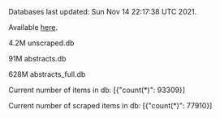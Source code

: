 Databases last updated: Sun Nov 14 22:17:38 UTC 2021. 

Available [here](https://github.com/cbeauhilton/ash-db/releases).

4.2M	unscraped.db

91M	abstracts.db

628M	abstracts_full.db

Current number of items in db:
[{"count(*)": 93309}]

Current number of scraped items in db:
[{"count(*)": 77910}]
